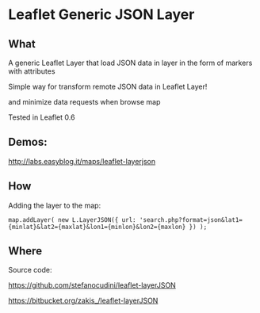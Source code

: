 Leaflet Generic JSON Layer
============

What
------

A generic Leaflet Layer that load JSON data in layer in the form of markers with attributes

Simple way for transform remote JSON data in Leaflet Layer!

and minimize data requests when browse map

Tested in Leaflet 0.6


Demos:
------
http://labs.easyblog.it/maps/leaflet-layerjson


How
------

Adding the layer to the map:

```
map.addLayer( new L.LayerJSON({ url: 'search.php?format=json&lat1={minlat}&lat2={maxlat}&lon1={minlon}&lon2={maxlon} }) );

```

Where
------

Source code:

https://github.com/stefanocudini/leaflet-layerJSON

https://bitbucket.org/zakis_/leaflet-layerJSON
